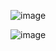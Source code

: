 ![image](https://github.com/web-god/simple-css-waves/assets/132649294/f8d441dc-789b-469b-8f90-1a5189feb97d)

![image](https://github.com/web-god/simple-css-waves/assets/132649294/f0ba43d1-1a00-4f64-a21c-034e75b0ff82)


